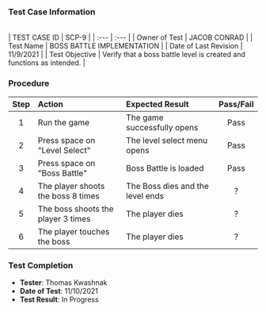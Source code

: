 ### Test Case Information

\
| TEST CASE ID | SCP-9 |
| :--- | :--- |
| Owner of Test | JACOB CONRAD |
| Test Name | BOSS BATTLE IMPLEMENTATION |
| Date of Last Revision | 11/9/2021 |
| Test Objective | Verify that a boss battle level is created and functions as intended. |

### Procedure

|Step | Action | Expected Result | Pass/Fail     |
|:---:| :---        |    :----  | :---: |
|1| Run the game | The game successfully opens |Pass|
|2| Press space on "Level Select" | The level select menu opens |Pass|
|3| Press space on "Boss Battle" | Boss Battle is loaded |Pass|
|4| The player shoots the boss 8 times | The Boss dies and the level ends |?|
|5| The boss shoots the player 3 times | The player dies |?|
|6| The player touches the boss | The player dies |?|

### Test Completion
- **Tester**: Thomas Kwashnak
- **Date of Test**: 11/10/2021
- **Test Result**: In Progress